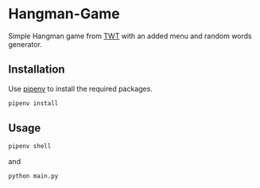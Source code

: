 # Hangman-Game
Simple Hangman game from [TWT](https://www.youtube.com/channel/UC4JX40jDee_tINbkjycV4Sg) with an added menu and random words generator.

## Installation
Use [pipenv](https://pypi.org/project/pipenv/) to install the required packages.

```bash
pipenv install
```

## Usage
```bash
pipenv shell
```

and

```bash
python main.py
```
